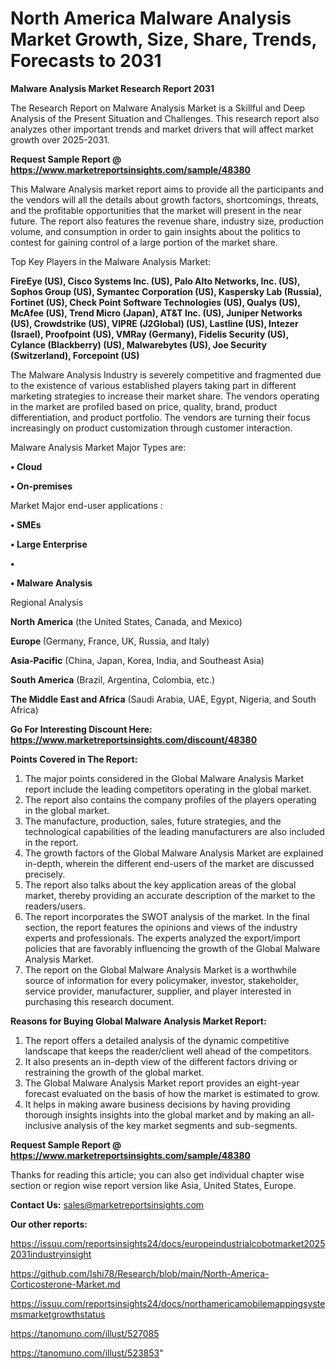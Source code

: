 # North America Malware Analysis Market Growth, Size, Share, Trends, Forecasts to 2031

<strong>Malware Analysis Market Research Report 2031</strong>

The Research Report on Malware Analysis Market is a Skillful and Deep Analysis of the Present Situation and Challenges. This research report also analyzes other important trends and market drivers that will affect market growth over 2025-2031.

<strong>Request Sample Report @ <a href=https://www.marketreportsinsights.com/sample/48380>https://www.marketreportsinsights.com/sample/48380</a></strong>

This Malware Analysis market report aims to provide all the participants and the vendors will all the details about growth factors, shortcomings, threats, and the profitable opportunities that the market will present in the near future. The report also features the revenue share, industry size, production volume, and consumption in order to gain insights about the politics to contest for gaining control of a large portion of the market share.

Top Key Players in the Malware Analysis Market:

<strong>FireEye (US), Cisco Systems Inc. (US), Palo Alto Networks, Inc. (US), Sophos Group (US), Symantec Corporation (US), Kaspersky Lab (Russia), Fortinet (US), Check Point Software Technologies (US), Qualys (US), McAfee (US), Trend Micro (Japan), AT&T Inc. (US), Juniper Networks (US), Crowdstrike (US), VIPRE (J2Global) (US), Lastline (US), Intezer (Israel), Proofpoint (US), VMRay (Germany), Fidelis Security (US), Cylance (Blackberry) (US), Malwarebytes (US), Joe Security (Switzerland), Forcepoint (US)</strong>

The Malware Analysis Industry is severely competitive and fragmented due to the existence of various established players taking part in different marketing strategies to increase their market share. The vendors operating in the market are profiled based on price, quality, brand, product differentiation, and product portfolio. The vendors are turning their focus increasingly on product customization through customer interaction.

Malware Analysis Market Major Types are:

<strong>•  Cloud

•  On-premises</strong>

Market Major end-user applications :

<strong>•  SMEs

•  Large Enterprise

•  

•  Malware Analysis</strong>

Regional Analysis

</u><strong><b>North America</b></strong> (the United States, Canada, and Mexico)

<strong><b>Europe </b></strong>(Germany, France, UK, Russia, and Italy)

<strong><b>Asia-Pacific</b></strong> (China, Japan, Korea, India, and Southeast Asia)

<strong><b>South America</b></strong> (Brazil, Argentina, Colombia, etc.)

<strong><b>The Middle East and Africa</b></strong> (Saudi Arabia, UAE, Egypt, Nigeria, and South Africa)

<strong>Go For Interesting Discount Here: <a href=https://www.marketreportsinsights.com/discount/48380>https://www.marketreportsinsights.com/discount/48380</a></strong>

<strong>Points Covered in The Report:</strong>
<ol>
  <li>The major points considered in the Global Malware Analysis Market report include the leading competitors operating in the global market.</li>
  <li>The report also contains the company profiles of the players operating in the global market.</li>
  <li>The manufacture, production, sales, future strategies, and the technological capabilities of the leading manufacturers are also included in the report.</li>
  <li>The growth factors of the Global Malware Analysis Market are explained in-depth, wherein the different end-users of the market are discussed precisely.</li>
  <li>The report also talks about the key application areas of the global market, thereby providing an accurate description of the market to the readers/users.</li>
  <li>The report incorporates the SWOT analysis of the market. In the final section, the report features the opinions and views of the industry experts and professionals. The experts analyzed the export/import policies that are favorably influencing the growth of the Global Malware Analysis Market.</li>
  <li>The report on the Global Malware Analysis Market is a worthwhile source of information for every policymaker, investor, stakeholder, service provider, manufacturer, supplier, and player interested in purchasing this research document.</li>
</ol>
<strong>Reasons for Buying Global Malware Analysis Market Report:</strong>

<ol>
  <li>The report offers a detailed analysis of the dynamic competitive landscape that keeps the reader/client well ahead of the competitors.</li>
  <li>It also presents an in-depth view of the different factors driving or restraining the growth of the global market.</li>
  <li>The Global Malware Analysis Market report provides an eight-year forecast evaluated on the basis of how the market is estimated to grow.</li>
  <li>It helps in making aware business decisions by having providing thorough insights insights into the global market and by making an all-inclusive analysis of the key market segments and sub-segments.</li>
</ol>
<strong>Request Sample Report @ <a href=https://www.marketreportsinsights.com/sample/48380>https://www.marketreportsinsights.com/sample/48380</a></strong>


Thanks for reading this article; you can also get individual chapter wise section or region wise report version like Asia, United States, Europe.

<strong>Contact Us:</strong>
sales@marketreportsinsights.com

<strong>Our other reports:</strong>

<a href=https://issuu.com/reportsinsights24/docs/europeindustrialcobotmarket20252031industryinsight>https://issuu.com/reportsinsights24/docs/europeindustrialcobotmarket20252031industryinsight</a>

<a href=https://github.com/Ishi78/Research/blob/main/North-America-Corticosterone-Market.md>https://github.com/Ishi78/Research/blob/main/North-America-Corticosterone-Market.md</a>

<a href=https://issuu.com/reportsinsights24/docs/northamericamobilemappingsystemsmarketgrowthstatus>https://issuu.com/reportsinsights24/docs/northamericamobilemappingsystemsmarketgrowthstatus</a>

<a href=https://tanomuno.com/illust/527085>https://tanomuno.com/illust/527085</a>

<a href=https://tanomuno.com/illust/523853>https://tanomuno.com/illust/523853</a>"
